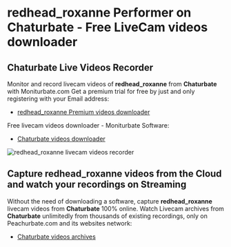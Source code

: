 # redhead_roxanne Performer on Chaturbate - Free LiveCam videos downloader

## Chaturbate Live Videos Recorder

Monitor and record livecam videos of **redhead_roxanne** from **Chaturbate** with Moniturbate.com
Get a premium trial for free by just and only registering with your Email address:
* [redhead_roxanne Premium videos downloader](https://moniturbate.com/request-demo-licence-key.html)

Free livecam videos downloader - Moniturbate Software:
* [Chaturbate videos downloader](https://moniturbate.com/moniturbate-download-software.html)

![redhead_roxanne livecam videos recorder](https://peachurnet.com/templates/moniturbate-software.png)


## Capture redhead_roxanne videos from the Cloud and watch your recordings on Streaming

Without the need of downloading a software, capture **redhead_roxanne** livecam videos from **Chaturbate** 100% online.
Watch Livecam archives from **Chaturbate** unlimitedly from thousands of existing recordings, only on Peachurbate.com and its websites network:
* [Chaturbate videos archives](https://peachurnet.com/)